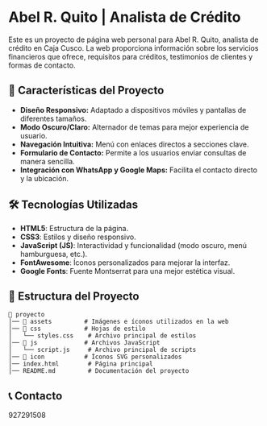 # Abel R. Quito | Analista de Crédito

Este es un proyecto de página web personal para Abel R. Quito, analista de crédito en Caja Cusco. La web proporciona información sobre los servicios financieros que ofrece, requisitos para créditos, testimonios de clientes y formas de contacto.

## 📌 Características del Proyecto
- **Diseño Responsivo:** Adaptado a dispositivos móviles y pantallas de diferentes tamaños.
- **Modo Oscuro/Claro:** Alternador de temas para mejor experiencia de usuario.
- **Navegación Intuitiva:** Menú con enlaces directos a secciones clave.
- **Formulario de Contacto:** Permite a los usuarios enviar consultas de manera sencilla.
- **Integración con WhatsApp y Google Maps:** Facilita el contacto directo y la ubicación.

## 🛠️ Tecnologías Utilizadas
- **HTML5**: Estructura de la página.
- **CSS3**: Estilos y diseño responsivo.
- **JavaScript (JS)**: Interactividad y funcionalidad (modo oscuro, menú hamburguesa, etc.).
- **FontAwesome**: Íconos personalizados para mejorar la interfaz.
- **Google Fonts**: Fuente Montserrat para una mejor estética visual.

## 📂 Estructura del Proyecto
```
📁 proyecto
│── 📂 assets         # Imágenes e íconos utilizados en la web
│── 📂 css            # Hojas de estilo
│   └── styles.css    # Archivo principal de estilos
│── 📂 js             # Archivos JavaScript
│   └── script.js     # Archivo principal de scripts
│── 📂 icon           # Íconos SVG personalizados
│── index.html        # Página principal
│── README.md         # Documentación del proyecto
```


## 📞 Contacto
927291508
